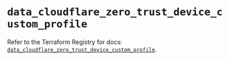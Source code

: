 # `data_cloudflare_zero_trust_device_custom_profile`

Refer to the Terraform Registry for docs: [`data_cloudflare_zero_trust_device_custom_profile`](https://registry.terraform.io/providers/cloudflare/cloudflare/5.9.0/docs/data-sources/zero_trust_device_custom_profile).
